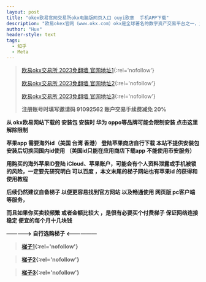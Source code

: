 ```yaml
---
layout: post
title: "okex欧易官网交易所okx电脑版网页入口 ouyi欧意  手机APP下载"
description: "欧易okex官网（www.okx.com）okx是全球著名的数字资产交易平台之一，主要面向全球用户提供比特币、莱特币、以太币等数字资产的币币和衍生品交易服务。最低的手续费，最快捷的交易，强劲的 API 欧易App会是你最喜爱的数字货币交易App"
author: "Hux"
header-style: text
tags:
  - 知乎
  - Meta
---
```



> [欧易okx交易所 2023免翻墙 官网地址1](https://www.cnouyi.care/join/91092562){:rel='nofollow'}
> 
> [欧易okx交易所 2023免翻墙 官网地址2](https://www.hockyou.com/join/91092562){:rel='nofollow'}
> 
> [欧易okx交易所 2023免翻墙 官网地址3](https://www.koppacy.com/join/91092562){:rel='nofollow'}
> 
> <b>注册账号时填写邀请码 91092562 账户交易手续费减免 20%

从 okx欧易网站下载的 安装包 安装时 华为 oppo等品牌可能会限制安装 点击这里解除限制

苹果app 需要海外id（美国 台湾 香港） 登陆苹果商店自行下载 本站不提供安装包 安装后切换回国内id使用 （美国id只能在应用商店下载app 不能使用币安服务）

用购买的海外苹果ID登陆 iCloud、苹果账户，可能会有个人资料泄露或手机被锁的风险，一定要先研究明白 可以百度 ，本文末尾的梯子网站也有苹果id 的获得和使用教程

后续仍然建议自备梯子 以便更容易找到官方网站 以及畅通使用 网页版 pc客户端 等服务，

而且如果你买卖较频繁 或者金额比较大 ，是很有必要买个付费梯子 保证网络连接稳定 便宜的每个月十几块钱

————-> 自行选购梯子 <——————


> [梯子1](https://jike251.xyz/auth/register?code=zwXW){:rel='nofollow'}
    
> [梯子2](https://balala.io/auth/register?code=HpgM){:rel='nofollow'}

> [梯子3](https://dash.bitznetuk.com/#/register?code=IXJw2Pcv){:rel='nofollow'}
>  
> 

> 
> 
> 
> 

